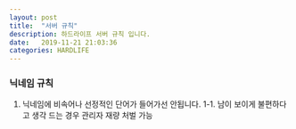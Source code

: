```yaml
---
layout: post
title:  "서버 규칙"
description: 하드라이프 서버 규칙 입니다.
date:   2019-11-21 21:03:36
categories: HARDLIFE
---
```

### 닉네임 규칙
1. 닉네임에 비속어나 선정적인 단어가 들어가선 안됩니다.
  1-1. 남이 보이게 불편하다고 생각 드는 경우 관리자 재량 처벌 가능
